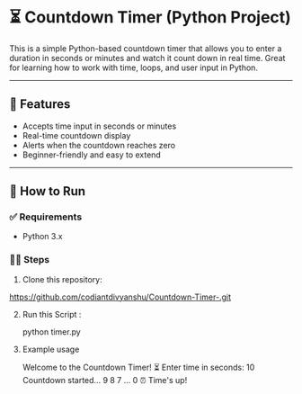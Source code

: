 # ⏳ Countdown Timer (Python Project)

This is a simple Python-based countdown timer that allows you to enter a duration in seconds or minutes and watch it count down in real time. Great for learning how to work with time, loops, and user input in Python.

---

## 🎯 Features

- Accepts time input in seconds or minutes
- Real-time countdown display
- Alerts when the countdown reaches zero
- Beginner-friendly and easy to extend

---

## 🚀 How to Run

### ✅ Requirements
- Python 3.x

### 🧑‍💻 Steps

1. Clone this repository:

https://github.com/codiantdivyanshu/Countdown-Timer-.git 

2. Run this Script :

   python timer.py

3. Example usage

   Welcome to the Countdown Timer! ⏳
Enter time in seconds: 10
Countdown started...
9
8
7
...
0
⏰ Time's up!

